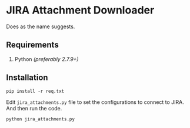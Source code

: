 # JIRA Attachment Downloader

Does as the name suggests.

## Requirements

1. Python _(preferably 2.7.9+)_

## Installation

    pip install -r req.txt

Edit `jira_attachments.py` file to set the configurations to connect to JIRA. And then run the code.

    python jira_attachments.py
